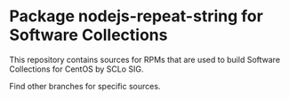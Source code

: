 # Package nodejs-repeat-string for Software Collections

This repository contains sources for RPMs that are used
to build Software Collections for CentOS by SCLo SIG.

Find other branches for specific sources.
